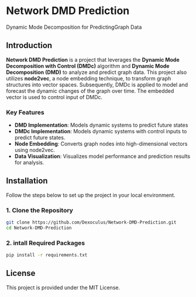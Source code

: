 # Network DMD Prediction 
Dynamic Mode Decomposition for PredictingGraph Data

## Introduction

**Network DMD Prediction** is a project that leverages the **Dynamic Mode Decomposition with Control (DMDc)** algorithm and **Dynamic Mode Decomposition (DMD)** to analyze and predict graph data. This project also utilizes **node2vec**, a node embedding technique, to transform graph structures into vector spaces. Subsequently, DMDc is applied to model and forecast the dynamic changes of the graph over time. The embedded vector is used to control input of DMDc.

### Key Features

- **DMD Implementation**: Models dynamic systems to predict future states
- **DMDc Implementation**: Models dynamic systems with control inputs to predict future states.
- **Node Embedding**: Converts graph nodes into high-dimensional vectors using node2vec.
- **Data Visualization**: Visualizes model performance and prediction results for analysis.

## Installation

Follow the steps below to set up the project in your local environment.

### 1. Clone the Repository

```bash
git clone https://github.com/Dexoculus/Network-DMD-Prediction.git
cd Network-DMD-Prediction
```

### 2. intall Required Packages
```bash
pip install -r requirements.txt
```

## License
This project is provided under the MIT License.
